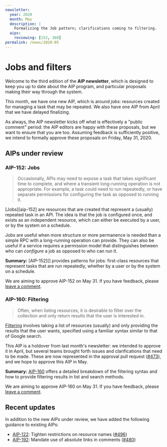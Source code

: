 ```yaml
---
newsletter:
  year: 2020
  month: May
  description: |
    Formalizing the Job pattern; clarifications coming to filtering.
  aips:
    reviewing: [152, 160]
permalink: /news/2020-05
---
```


# Jobs and filters

Welcome to the third edition of the **AIP newsletter**, which is designed to
keep you up to date about the AIP program, and particular proposals making
their way through the system.

This month, we have one new AIP, which is around _jobs_: resources created for
managing a task that may be repeated. We also have one AIP from April that we
have delayed finalizing.

As always, the AIP newsletter kicks off what is effectively a "public comment"
period: the AIP editors are happy with these proposals, but we want to ensure
that you are too. Assuming feedback is sufficiently positive, we intend to
formally approve these proposals on Friday, May 31, 2020.

## AIPs under review

### AIP-152: Jobs

> Occasionally, APIs may need to expose a task that takes significant time to
> complete, and where a transient long-running operation is not appropriate.
> For example, a task could need to run repeatedly, or have separate
> permissions for configuring the task as opposed to running it.

[Jobs][aip-152] are resources that are created that represent a (usually)
repeated task in an API. The idea is that the job is configured once, and
exists as an independent resource, which can either be executed by a user, or
by the system on a schedule.

Jobs are useful when more structure or more permanence is needed than a simple
RPC with a long-running operation can provide. They can also be useful if a
service requires a permission model that distinguishes between who can
_configure_ a job as opposed to who can _run_ it.

**Summary:** [AIP-152][] provides patterns for jobs: first-class resources that
represent tasks that are run repeatedly, whether by a user or by the system on
a schedule.

We are aiming to approve AIP-152 on May 31. If you have feedback, please
[leave a comment](https://github.com/googleapis/aip/pull/XYZ).

[aip-124]: ../aip/0124.md

### AIP-160: Filtering

> Often, when listing resources, it is desirable to filter over the collection
> and only return results that the user is interested in.

[Filtering][aip-160] involves taking a list of resources (usually) and only
providing the results that the user wants, specified using a familiar syntax
similar to that of Google search.

This AIP is a holdover from last month's newsletter: we intended to approve it
in April, but several teams brought forth issues and clarifications that need
to be made. These are now represented in the approval pull request ([#473][]),
and we hope to approve this AIP in May.

**Summary:** [AIP-160][] offers a detailed breakdown of the filtering syntax
and how to provide filtering results in list and search methods.

We are aiming to approve AIP-160 on May 31. If you have feedback, please [leave
a comment][#473].

[#473]: https://github.com/googleapis/aip/pull/473
[aip-160]: ../aip/0160.md

## Recent updates

In addition to the new AIPs under review, we have added the following guidance
to existing AIPs:

- [AIP-122](../aip/0122.md): Tighten restrictions on resource names
  ([#496](https://github.com/googleapis/aip/pull/496))
- [AIP-192](../aip/0192.md): Mandate use of absolute links in comments
  ([#480](https://github.com/googleapis/aip/pull/480))
